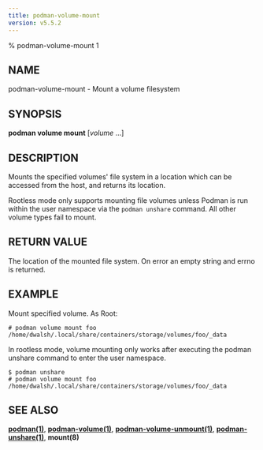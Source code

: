 ```yaml
---
title: podman-volume-mount
version: v5.5.2
---
```


% podman-volume-mount 1

## NAME
podman\-volume\-mount - Mount a volume filesystem

## SYNOPSIS
**podman volume mount** [*volume* ...]

## DESCRIPTION
Mounts the specified volumes' file system in a location which can be
accessed from the host, and returns its location.

Rootless mode only supports mounting file volumes unless Podman is run within the user namespace
via the `podman unshare` command. All other volume types fail to mount.

## RETURN VALUE
The location of the mounted file system.  On error an empty string and errno is
returned.

## EXAMPLE

Mount specified volume. As Root:
```
# podman volume mount foo
/home/dwalsh/.local/share/containers/storage/volumes/foo/_data
```

In rootless mode, volume mounting only works after executing the podman unshare command to enter the user namespace.
```
$ podman unshare
# podman volume mount foo
/home/dwalsh/.local/share/containers/storage/volumes/foo/_data
```

## SEE ALSO
**[podman(1)](podman.1.md)**, **[podman-volume(1)](podman-volume.1.md)**, **[podman-volume-unmount(1)](podman-volume-unmount.1.md)**, **[podman-unshare(1)](podman-unshare.1.md)**, **mount(8)**
